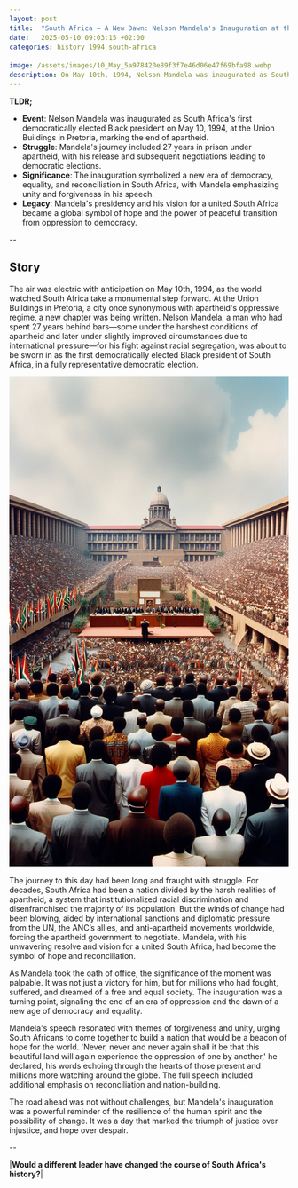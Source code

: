 ```yaml
---
layout: post
title:  "South Africa – A New Dawn: Nelson Mandela's Inauguration at the Union Buildings - 1994"
date:   2025-05-10 09:03:15 +02:00
categories: history 1994 south-africa

image: /assets/images/10_May_5a978420e89f3f7e46d06e47f69bfa98.webp
description: On May 10th, 1994, Nelson Mandela was inaugurated as South Africa's first black president, marking the end of apartheid and the beginning of a new era of democratic governance in the country.
---
```


**TLDR;**
- **Event**: Nelson Mandela was inaugurated as South Africa's first democratically elected Black president on May 10, 1994, at the Union Buildings in Pretoria, marking the end of apartheid.
- **Struggle**: Mandela's journey included 27 years in prison under apartheid, with his release and subsequent negotiations leading to democratic elections.
- **Significance**: The inauguration symbolized a new era of democracy, equality, and reconciliation in South Africa, with Mandela emphasizing unity and forgiveness in his speech.
- **Legacy**: Mandela's presidency and his vision for a united South Africa became a global symbol of hope and the power of peaceful transition from oppression to democracy.

--


## Story
The air was electric with anticipation on May 10th, 1994, as the world watched South Africa take a monumental step forward. At the Union Buildings in Pretoria, a city once synonymous with apartheid's oppressive regime, a new chapter was being written. Nelson Mandela, a man who had spent 27 years behind bars—some under the harshest conditions of apartheid and later under slightly improved circumstances due to international pressure—for his fight against racial segregation, was about to be sworn in as the first democratically elected Black president of South Africa, in a fully representative democratic election.

![Image](/assets/images/10_May_5a978420e89f3f7e46d06e47f69bfa98.webp)

The journey to this day had been long and fraught with struggle. For decades, South Africa had been a nation divided by the harsh realities of apartheid, a system that institutionalized racial discrimination and disenfranchised the majority of its population. But the winds of change had been blowing, aided by international sanctions and diplomatic pressure from the UN, the ANC’s allies, and anti-apartheid movements worldwide, forcing the apartheid government to negotiate. Mandela, with his unwavering resolve and vision for a united South Africa, had become the symbol of hope and reconciliation.

As Mandela took the oath of office, the significance of the moment was palpable. It was not just a victory for him, but for millions who had fought, suffered, and dreamed of a free and equal society. The inauguration was a turning point, signaling the end of an era of oppression and the dawn of a new age of democracy and equality.

Mandela's speech resonated with themes of forgiveness and unity, urging South Africans to come together to build a nation that would be a beacon of hope for the world. 'Never, never and never again shall it be that this beautiful land will again experience the oppression of one by another,' he declared, his words echoing through the hearts of those present and millions more watching around the globe. The full speech included additional emphasis on reconciliation and nation-building.

The road ahead was not without challenges, but Mandela's inauguration was a powerful reminder of the resilience of the human spirit and the possibility of change. It was a day that marked the triumph of justice over injustice, and hope over despair.


--

|**Would a different leader have changed the course of South Africa's history?**|

